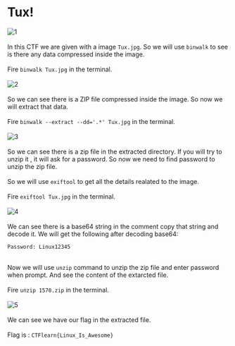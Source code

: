 # Tux!
![1](https://user-images.githubusercontent.com/56958135/104117430-36141000-5347-11eb-8c39-0a9f394f3116.png)
<br><br>
In this CTF we are given with a image `Tux.jpg`. So we will use `binwalk` to see is there any data compressed inside the image.
<br><br>
Fire `binwalk Tux.jpg` in the terminal.
<br><br>
![2](https://user-images.githubusercontent.com/56958135/104117432-36aca680-5347-11eb-843c-7535a6dbc2ef.png)
<br><br>
So we can see there is a ZIP file compressed inside the image. So now we will extract that data.
<br><br>
Fire `binwalk --extract --dd='.*' Tux.jpg` in the terminal.
<br><br>
![3](https://user-images.githubusercontent.com/56958135/104117433-37ddd380-5347-11eb-8361-0dd430edbd0b.png)
<br><br>
So we can see there is a zip file in the extracted directory. If you will try to unzip it , it will ask for a password. So now we need to find password to unzip the zip file.
<br><br>
So we will use `exiftool` to get all the details realated to the image.
<br><br>
Fire `exiftool Tux.jpg` in the terminal.
<br><br>
![4](https://user-images.githubusercontent.com/56958135/104117434-38766a00-5347-11eb-8f4d-4fe7a7372db8.png)
<br><br>
We can see there is a base64 string in the comment copy that string and decode it. We will get the following after decoding base64:
```
Password: Linux12345
```
<br>Now we will use `unzip` command to unzip the zip file and enter password when prompt. And see the content of the extarcted file.
<br><br>
Fire `unzip 1570.zip` in the terminal.
<br><br>
![5](https://user-images.githubusercontent.com/56958135/104117435-390f0080-5347-11eb-9e3b-e0bde0d1f57a.png)
<br><br>
We can see we have our flag in the extracted file.
<br><br>
Flag is : `CTFlearn{Linux_Is_Awesome}`
